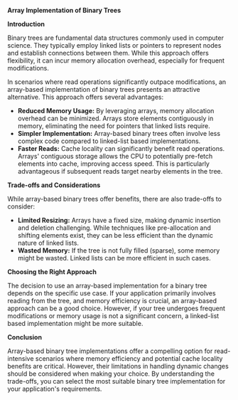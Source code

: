 **Array Implementation of Binary Trees**

**Introduction**

Binary trees are fundamental data structures commonly used in computer science. They typically employ linked lists or pointers to represent nodes and establish connections between them. While this approach offers flexibility, it can incur memory allocation overhead, especially for frequent modifications.

In scenarios where read operations significantly outpace modifications, an array-based implementation of binary trees presents an attractive alternative. This approach offers several advantages:

- **Reduced Memory Usage:** By leveraging arrays, memory allocation overhead can be minimized. Arrays store elements contiguously in memory, eliminating the need for pointers that linked lists require.
- **Simpler Implementation:** Array-based binary trees often involve less complex code compared to linked-list based implementations.
- **Faster Reads:** Cache locality can significantly benefit read operations. Arrays' contiguous storage allows the CPU to potentially pre-fetch elements into cache, improving access speed. This is particularly advantageous if subsequent reads target nearby elements in the tree.

**Trade-offs and Considerations**

While array-based binary trees offer benefits, there are also trade-offs to consider:

- **Limited Resizing:** Arrays have a fixed size, making dynamic insertion and deletion challenging. While techniques like pre-allocation and shifting elements exist, they can be less efficient than the dynamic nature of linked lists.
- **Wasted Memory:** If the tree is not fully filled (sparse), some memory might be wasted. Linked lists can be more efficient in such cases.

**Choosing the Right Approach**

The decision to use an array-based implementation for a binary tree depends on the specific use case. If your application primarily involves reading from the tree, and memory efficiency is crucial, an array-based approach can be a good choice. However, if your tree undergoes frequent modifications or memory usage is not a significant concern, a linked-list based implementation might be more suitable.



**Conclusion**

Array-based binary tree implementations offer a compelling option for read-intensive scenarios where memory efficiency and potential cache locality benefits are critical. However, their limitations in handling dynamic changes should be considered when making your choice. By understanding the trade-offs, you can select the most suitable binary tree implementation for your application's requirements.

